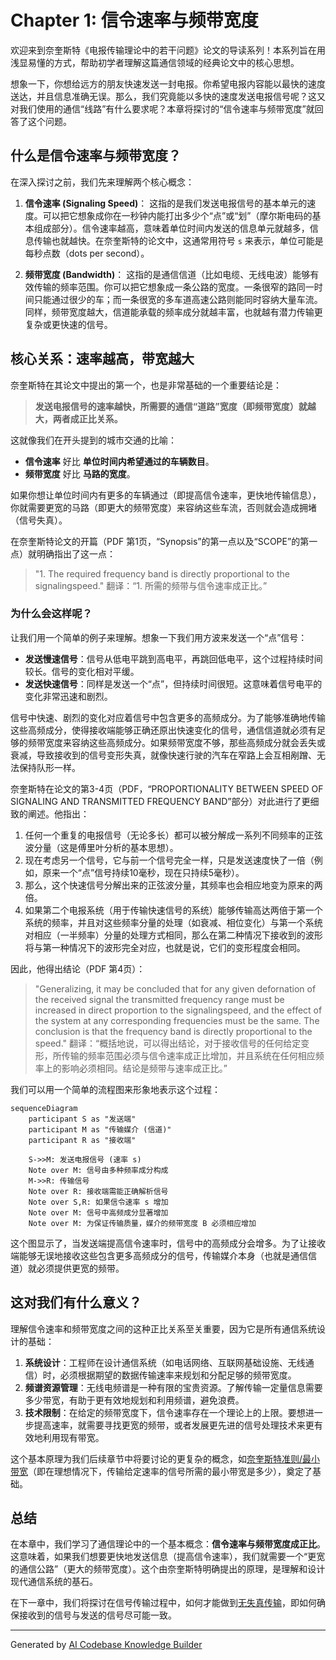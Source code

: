 # Chapter 1: 信令速率与频带宽度


欢迎来到奈奎斯特《电报传输理论中的若干问题》论文的导读系列！本系列旨在用浅显易懂的方式，帮助初学者理解这篇通信领域的经典论文中的核心思想。

想象一下，你想给远方的朋友快速发送一封电报。你希望电报内容能以最快的速度送达，并且信息准确无误。那么，我们究竟能以多快的速度发送电报信号呢？这又对我们使用的通信“线路”有什么要求呢？本章将探讨的“信令速率与频带宽度”就回答了这个问题。

## 什么是信令速率与频带宽度？

在深入探讨之前，我们先来理解两个核心概念：

1.  **信令速率 (Signaling Speed)**：
    这指的是我们发送电报信号的基本单元的速度。可以把它想象成你在一秒钟内能打出多少个“点”或“划”（摩尔斯电码的基本组成部分）。信令速率越高，意味着单位时间内发送的信息单元就越多，信息传输也就越快。在奈奎斯特的论文中，这通常用符号 `s` 来表示，单位可能是每秒点数（dots per second）。

2.  **频带宽度 (Bandwidth)**：
    这指的是通信信道（比如电缆、无线电波）能够有效传输的频率范围。你可以把它想象成一条公路的宽度。一条很窄的路同一时间只能通过很少的车；而一条很宽的多车道高速公路则能同时容纳大量车流。同样，频带宽度越大，信道能承载的频率成分就越丰富，也就越有潜力传输更复杂或更快速的信号。

## 核心关系：速率越高，带宽越大

奈奎斯特在其论文中提出的第一个，也是非常基础的一个重要结论是：

> **发送电报信号的速率越快，所需要的通信“道路”宽度（即频带宽度）就越大，两者成正比关系。**

这就像我们在开头提到的城市交通的比喻：
*   **信令速率** 好比 **单位时间内希望通过的车辆数目**。
*   **频带宽度** 好比 **马路的宽度**。

如果你想让单位时间内有更多的车辆通过（即提高信令速率，更快地传输信息），你就需要更宽的马路（即更大的频带宽度）来容纳这些车流，否则就会造成拥堵（信号失真）。

在奈奎斯特论文的开篇（PDF 第1页，“Synopsis”的第一点以及“SCOPE”的第一点）就明确指出了这一点：
> "1. The required frequency band is directly proportional to the signalingspeed."
> 翻译：“1. 所需的频带与信令速率成正比。”

### 为什么会这样呢？

让我们用一个简单的例子来理解。想象一下我们用方波来发送一个“点”信号：
*   **发送慢速信号**：信号从低电平跳到高电平，再跳回低电平，这个过程持续时间较长。信号的变化相对平缓。
*   **发送快速信号**：同样是发送一个“点”，但持续时间很短。这意味着信号电平的变化非常迅速和剧烈。

信号中快速、剧烈的变化对应着信号中包含更多的高频成分。为了能够准确地传输这些高频成分，使得接收端能够正确还原出快速变化的信号，通信信道就必须有足够的频带宽度来容纳这些高频成分。如果频带宽度不够，那些高频成分就会丢失或衰减，导致接收到的信号变形失真，就像快速行驶的汽车在窄路上会互相剐蹭、无法保持队形一样。

奈奎斯特在论文的第3-4页（PDF，“PROPORTIONALITY BETWEEN SPEED OF SIGNALING AND TRANSMITTED FREQUENCY BAND”部分）对此进行了更细致的阐述。他指出：
1.  任何一个重复的电报信号（无论多长）都可以被分解成一系列不同频率的正弦波分量（这是傅里叶分析的基本思想）。
2.  现在考虑另一个信号，它与前一个信号完全一样，只是发送速度快了一倍（例如，原来一个“点”信号持续10毫秒，现在只持续5毫秒）。
3.  那么，这个快速信号分解出来的正弦波分量，其频率也会相应地变为原来的两倍。
4.  如果第二个电报系统（用于传输快速信号的系统）能够传输高达两倍于第一个系统的频率，并且对这些频率分量的处理（如衰减、相位变化）与第一个系统对相应（一半频率）分量的处理方式相同，那么在第二种情况下接收到的波形将与第一种情况下的波形完全对应，也就是说，它们的变形程度会相同。

因此，他得出结论（PDF 第4页）：
> "Generalizing, it may be concluded that for any given defornation of the received signal the transmitted frequency range must be increased in direct proportion to the signalingspeed, and the effect of the system at any corresponding frequencies must be the same. The conclusion is that the frequency band is directly proportional to the speed."
> 翻译：“概括地说，可以得出结论，对于接收信号的任何给定变形，所传输的频率范围必须与信令速率成正比增加，并且系统在任何相应频率上的影响必须相同。结论是频带与速率成正比。”

我们可以用一个简单的流程图来形象地表示这个过程：

```mermaid
sequenceDiagram
    participant S as "发送端"
    participant M as "传输媒介 (信道)"
    participant R as "接收端"

    S->>M: 发送电报信号 (速率 s)
    Note over M: 信号由多种频率成分构成
    M->>R: 传输信号
    Note over R: 接收端需能正确解析信号
    Note over S,R: 如果信令速率 s 增加
    Note over M: 信号中高频成分显著增加
    Note over M: 为保证传输质量，媒介的频带宽度 B 必须相应增加
```
这个图显示了，当发送端提高信令速率时，信号中的高频成分会增多。为了让接收端能够无误地接收这些包含更多高频成分的信号，传输媒介本身（也就是通信信道）就必须提供更宽的频带。

## 这对我们有什么意义？

理解信令速率和频带宽度之间的这种正比关系至关重要，因为它是所有通信系统设计的基础：

1.  **系统设计**：工程师在设计通信系统（如电话网络、互联网基础设施、无线通信）时，必须根据期望的数据传输速率来规划和分配足够的频带宽度。
2.  **频谱资源管理**：无线电频谱是一种有限的宝贵资源。了解传输一定量信息需要多少带宽，有助于更有效地规划和利用频谱，避免浪费。
3.  **技术限制**：在给定的频带宽度下，信令速率存在一个理论上的上限。要想进一步提高速率，就需要寻找更宽的频带，或者发展更先进的信号处理技术来更有效地利用现有带宽。

这个基本原理为我们后续章节中将要讨论的更复杂的概念，如[奈奎斯特准则/最小带宽](03_奈奎斯特准则_最小带宽_.md)（即在理想情况下，传输给定速率的信号所需的最小带宽是多少），奠定了基础。

## 总结

在本章中，我们学习了通信理论中的一个基本概念：**信令速率与频带宽度成正比**。这意味着，如果我们想要更快地发送信息（提高信令速率），我们就需要一个“更宽的通信公路”（更大的频带宽度）。这个由奈奎斯特明确提出的原理，是理解和设计现代通信系统的基石。

在下一章中，我们将探讨在信号传输过程中，如何才能做到[无失真传输](02_无失真传输_.md)，即如何确保接收到的信号与发送的信号尽可能一致。

---

Generated by [AI Codebase Knowledge Builder](https://github.com/The-Pocket/Tutorial-Codebase-Knowledge)